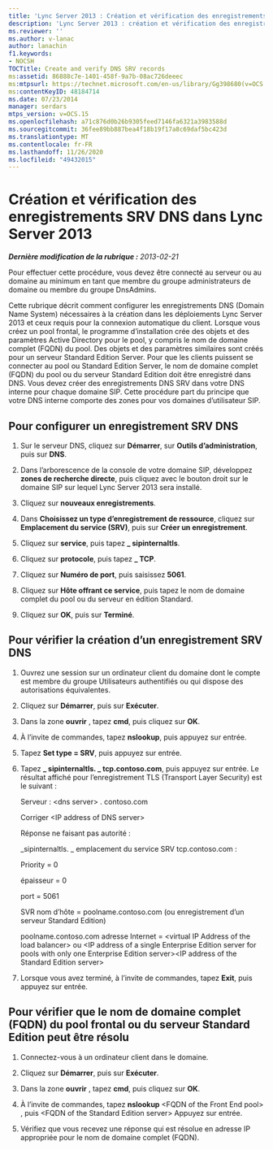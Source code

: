 ```yaml
---
title: 'Lync Server 2013 : Création et vérification des enregistrements SRV DNS'
description: 'Lync Server 2013 : création et vérification des enregistrements SRV DNS.'
ms.reviewer: ''
ms.author: v-lanac
author: lanachin
f1.keywords:
- NOCSH
TOCTitle: Create and verify DNS SRV records
ms:assetid: 86888c7e-1401-458f-9a7b-08ac726deeec
ms:mtpsurl: https://technet.microsoft.com/en-us/library/Gg398680(v=OCS.15)
ms:contentKeyID: 48184714
ms.date: 07/23/2014
manager: serdars
mtps_version: v=OCS.15
ms.openlocfilehash: a71c876d0b26b9305feed7146fa6321a3983588d
ms.sourcegitcommit: 36fee89bb887bea4f18b19f17a8c69daf5bc423d
ms.translationtype: MT
ms.contentlocale: fr-FR
ms.lasthandoff: 11/26/2020
ms.locfileid: "49432015"
---
```

# <a name="create-and-verify-dns-srv-records-in-lync-server-2013"></a>Création et vérification des enregistrements SRV DNS dans Lync Server 2013

<div data-xmlns="http://www.w3.org/1999/xhtml">

<div class="topic" data-xmlns="http://www.w3.org/1999/xhtml" data-msxsl="urn:schemas-microsoft-com:xslt" data-cs="https://msdn.microsoft.com/">

<div data-asp="https://msdn2.microsoft.com/asp">



</div>

<div id="mainSection">

<div id="mainBody">

<span> </span>

_**Dernière modification de la rubrique :** 2013-02-21_

Pour effectuer cette procédure, vous devez être connecté au serveur ou au domaine au minimum en tant que membre du groupe administrateurs de domaine ou membre du groupe DnsAdmins.

Cette rubrique décrit comment configurer les enregistrements DNS (Domain Name System) nécessaires à la création dans les déploiements Lync Server 2013 et ceux requis pour la connexion automatique du client. Lorsque vous créez un pool frontal, le programme d’installation crée des objets et des paramètres Active Directory pour le pool, y compris le nom de domaine complet (FQDN) du pool. Des objets et des paramètres similaires sont créés pour un serveur Standard Edition Server. Pour que les clients puissent se connecter au pool ou Standard Edition Server, le nom de domaine complet (FQDN) du pool ou du serveur Standard Edition doit être enregistré dans DNS. Vous devez créer des enregistrements DNS SRV dans votre DNS interne pour chaque domaine SIP. Cette procédure part du principe que votre DNS interne comporte des zones pour vos domaines d’utilisateur SIP.

<div>

## <a name="to-configure-a-dns-srv-record"></a>Pour configurer un enregistrement SRV DNS

1.  Sur le serveur DNS, cliquez sur **Démarrer**, sur **Outils d’administration**, puis sur **DNS**.

2.  Dans l’arborescence de la console de votre domaine SIP, développez **zones de recherche directe**, puis cliquez avec le bouton droit sur le domaine SIP sur lequel Lync Server 2013 sera installé.

3.  Cliquez sur **nouveaux enregistrements**.

4.  Dans **Choisissez un type d’enregistrement de ressource**, cliquez sur **Emplacement du service (SRV)**, puis sur **Créer un enregistrement**.

5.  Cliquez sur **service**, puis tapez **\_ sipinternaltls**.

6.  Cliquez sur **protocole**, puis tapez **\_ TCP**.

7.  Cliquez sur **Numéro de port**, puis saisissez **5061**.

8.  Cliquez sur **Hôte offrant ce service**, puis tapez le nom de domaine complet du pool ou du serveur en édition Standard.

9.  Cliquez sur **OK**, puis sur **Terminé**.

</div>

<div>

## <a name="to-verify-the-creation-of-a-dns-srv-record"></a>Pour vérifier la création d’un enregistrement SRV DNS

1.  Ouvrez une session sur un ordinateur client du domaine dont le compte est membre du groupe Utilisateurs authentifiés ou qui dispose des autorisations équivalentes.

2.  Cliquez sur **Démarrer**, puis sur **Exécuter**.

3.  Dans la zone **ouvrir** , tapez **cmd**, puis cliquez sur **OK**.

4.  À l’invite de commandes, tapez **nslookup**, puis appuyez sur entrée.

5.  Tapez **Set type = SRV**, puis appuyez sur entrée.

6.  Tapez **\_ sipinternaltls. \_ tcp.contoso.com**, puis appuyez sur entrée. Le résultat affiché pour l’enregistrement TLS (Transport Layer Security) est le suivant :
    
    Serveur : \<dns server\> . contoso.com
    
    Corriger \<IP address of DNS server\>
    
    Réponse ne faisant pas autorité :
    
    \_sipinternaltls. \_ emplacement du service SRV tcp.contoso.com :
    
    Priority = 0
    
    épaisseur = 0
    
    port = 5061
    
    SVR nom d’hôte = poolname.contoso.com (ou enregistrement d’un serveur Standard Edition)
    
    poolname.contoso.com adresse Internet = \<virtual IP Address of the load balancer\> ou \<IP address of a single Enterprise Edition server for pools with only one Enterprise Edition server\>\<IP address of the Standard Edition server\>

7.  Lorsque vous avez terminé, à l’invite de commandes, tapez **Exit**, puis appuyez sur entrée.

</div>

<div>

## <a name="to-verify-that-the-fqdn-of-the-front-end-pool-or-standard-edition-server-can-be-resolved"></a>Pour vérifier que le nom de domaine complet (FQDN) du pool frontal ou du serveur Standard Edition peut être résolu

1.  Connectez-vous à un ordinateur client dans le domaine.

2.  Cliquez sur **Démarrer**, puis sur **Exécuter**.

3.  Dans la zone **ouvrir** , tapez **cmd**, puis cliquez sur **OK**.

4.  À l’invite de commandes, tapez **nslookup** \<FQDN of the Front End pool\> , puis \<FQDN of the Standard Edition server\> Appuyez sur entrée.

5.  Vérifiez que vous recevez une réponse qui est résolue en adresse IP appropriée pour le nom de domaine complet (FQDN).

</div>

</div>

<span> </span>

</div>

</div>

</div>

